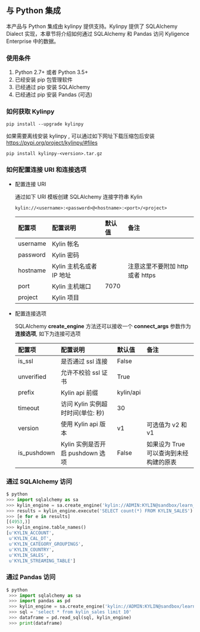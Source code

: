 ## 与 Python 集成

本产品与 Python 集成由 kylinpy 提供支持。Kylinpy 提供了 SQLAlchemy Dialect 实现，本章节将介绍如何通过 SQLAlchemy 和 Pandas 访问 Kyligence Enterprise 中的数据。

### 使用条件

1. Python 2.7+ 或者 Python 3.5+
2. 已经安装 pip 包管理软件
3. 已经通过 pip 安装 SQLAlchemy
4. 已经通过 pip 安装 Pandas (可选)

### 如何获取 Kylinpy

```
pip install --upgrade kylinpy
```

如果需要离线安装 kylinpy , 可以通过如下网址下载压缩包后安装
https://pypi.org/project/kylinpy/#files

```
pip install kylinpy-<version>.tar.gz
```

### 如何配置连接 URI 和连接选项

- 配置连接 URI

  通过如下 URI 模板创建 SQLAlchemy 连接字符串 Kylin
  
  ```
  kylin://<username>:<password>@<hostname>:<port>/<project>
  ```
  
  |配置项|配置说明|默认值|备注|
  | :------------| :------| :------| :------|
  |username|Kylin 帐名|||
  |password|Kylin 密码|||
  |hostname|Kylin 主机名或者 IP 地址||注意这里不要附加 http 或者 https|
  |port|Kylin 主机端口|7070||
  |project|Kylin 项目|||

- 配置连接选项

  SQLAlchemy **create_engine** 方法还可以接收一个 **connect_args** 参数作为**连接选项**, 如下为连接可选项

  |配置项|配置说明|默认值|备注|
  | :------------| :------| :------| :------|
  |is_ssl|是否通过 ssl 连接|False||
  |unverified|允许不校验 ssl 证书|True||
  |prefix|Kylin api 前缀|kylin/api||
  |timeout|访问 Kylin 实例超时时间(单位: 秒)|30||
  |version|使用 Kylin api 版本|v1|可选值为 v2 和 v1|
  |is_pushdown|Kylin 实例是否开启 pushdown 选项|False|如果设为 True 可以查询到未经构建的原表|


### 通过 SQLAlchemy 访问

```python
$ python
>>> import sqlalchemy as sa
>>> kylin_engine = sa.create_engine('kylin://ADMIN:KYLIN@sandbox/learn_kylin', connect_args={'timeout': 60})
>>> results = kylin_engine.execute('SELECT count(*) FROM KYLIN_SALES')
>>> [e for e in results]
[(4953,)]
>>> kylin_engine.table_names()
[u'KYLIN_ACCOUNT',
 u'KYLIN_CAL_DT',
 u'KYLIN_CATEGORY_GROUPINGS',
 u'KYLIN_COUNTRY',
 u'KYLIN_SALES',
 u'KYLIN_STREAMING_TABLE']
```

### 通过 Pandas 访问

```python
$ python
 >>> import sqlalchemy as sa
 >>> import pandas as pd
 >>> kylin_engine = sa.create_engine('kylin://ADMIN:KYLIN@sandbox/learn_kylin', connect_args={'is_ssl': True, 'timeout': 60})
 >>> sql = 'select * from kylin_sales limit 10'
 >>> dataframe = pd.read_sql(sql, kylin_engine)
 >>> print(dataframe)
```


